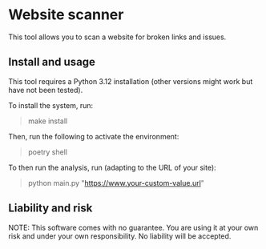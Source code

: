 # Website scanner

This tool allows you to scan a website for broken links and issues.

## Install and usage

This tool requires a Python 3.12 installation (other versions might work but have not been tested).

To install the system, run:
> make install

Then, run the following to activate the environment:
> poetry shell

To then run the analysis, run (adapting to the URL of your site):
> python main.py "https://www.your-custom-value.url"

## Liability and risk

NOTE: This software comes with no guarantee. You are using it at your own risk and under your own responsibility. No liability will be accepted.